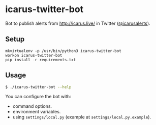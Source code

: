 # icarus-twitter-bot

Bot to publish alerts from http://icarus.live/ in Twitter ([@icarusalerts](https://twitter.com/icarusalerts)).


## Setup

```
mkvirtualenv -p /usr/bin/python3 icarus-twitter-bot
workon icarus-twitter-bot
pip install -r requirements.txt
```

## Usage

```bash
$ ./icarus-twitter-bot --help

```

You can configure the bot with:

- command options.
- environment variables.
- using ```settings/local.py``` (example at ```settings/local.py.example```).
